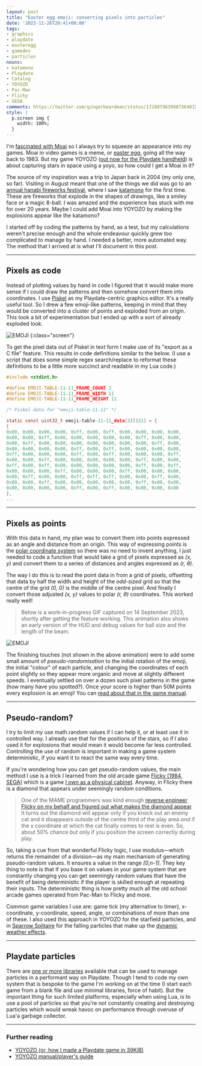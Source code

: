 ```yaml
---
layout: post
title: "Easter egg emoji: converting pixels into particles"
date: '2023-11-26T20:41+00:00'
tags:
- graphics
- playdate
- easteregg
- gamedev
- particles
nouns:
- katamono
- Playdate
- Catalog
- YOYOZO
- Pac-Man
- Flicky
- SEGA
comments: https://twitter.com/gingerbeardman/status/1728879639987364015
style: |
  p.screen img {
    width: 100%;
  }
---
```


I'm [fascinated with Moai](/2019/08/14/moai-games/) so I always try to squeeze an appearance into my games. Moai in video games is a meme, or [easter egg](https://en.wikipedia.org/wiki/Easter_egg_(media)), going all the way back to 1983. But my game YOYOZO ([out now for the Playdate handheld](https://play.date/games/yoyozo/)) is about capturing stars in space using a yoyo, so how could I get a Moai in it?

The source of my inspiration was a trip to Japan back in 2004 (my only one, so far). Visiting in August meant that one of the things we did was go to an [annual hanabi fireworks festival](https://www.japan-guide.com/e/e2267.html), where I saw [katamono](https://blog.gaijinpot.com/four-types-of-japanese-fireworks/) for the first time. These are fireworks that explode in the shapes of drawings, like a smiley face or a magic 8-ball. I was amazed and the experience has stuck with me for over 20 years. Maybe I could add Moai into YOYOZO by making the explosions appear like the katamono?

I started off by coding the patterns by hand, as a test, but my calculations weren't precise enough and the whole endeavour quickly grew too complicated to manage by hand. I needed a better, more automated way. The method that I arrived at is what I'll document in this post.

----

## Pixels as code

Instead of plotting values by hand in code I figured that it would make more sense if I could draw the patterns and then somehow convert them into coordinates. I use [Piskel](/2023/05/10/piskel-for-playdate/) as my Playdate-centric graphics editor. It's a really useful tool. So I drew a few emoji-like patterns, keeping in mind that they would be converted into a cluster of points and exploded from an origin. This took a bit of experimentation but I ended up with a sort of already exploded look.

![EMOJI](https://cdn.gingerbeardman.com/images/posts/yoyozo-emoji.png#pixel)
{:class="screen"}

To get the pixel data out of Piskel in text form I make use of its "export as a C file" feature. This results in code definitions similar to the below. (I use a script that does some simple regex search/replace to reformat these definitions to be a little more succinct and readable in my Lua code.)

```c
#include <stdint.h>

#define EMOJI-TABLE-11-11_FRAME_COUNT 3
#define EMOJI-TABLE-11-11_FRAME_WIDTH 11
#define EMOJI-TABLE-11-11_FRAME_HEIGHT 11

/* Piskel data for "emoji-table-11-11" */

static const uint32_t emoji-table-11-11_data[3][121] = {
{
0x00, 0x00, 0x00, 0x00, 0xff, 0x00, 0xff, 0x00, 0x00, 0x00, 0x00, 
0x00, 0x00, 0xff, 0x00, 0x00, 0x00, 0x00, 0x00, 0xff, 0x00, 0x00, 
0x00, 0xff, 0x00, 0x00, 0x00, 0x00, 0x00, 0x00, 0x00, 0xff, 0x00, 
0x00, 0x00, 0x00, 0x00, 0xff, 0x00, 0xff, 0x00, 0x00, 0x00, 0x00, 
0xff, 0x00, 0x00, 0x00, 0xff, 0x00, 0xff, 0x00, 0x00, 0x00, 0xff, 
0x00, 0x00, 0xff, 0x00, 0x00, 0x00, 0x00, 0x00, 0xff, 0x00, 0x00, 
0xff, 0x00, 0xff, 0x00, 0x00, 0x00, 0x00, 0x00, 0xff, 0x00, 0xff, 
0x00, 0x00, 0x00, 0xff, 0x00, 0x00, 0x00, 0xff, 0x00, 0x00, 0x00, 
0x00, 0xff, 0x00, 0x00, 0xff, 0xff, 0xff, 0x00, 0x00, 0xff, 0x00, 
0x00, 0x00, 0xff, 0x00, 0x00, 0x00, 0x00, 0x00, 0xff, 0x00, 0x00, 
0x00, 0x00, 0x00, 0x00, 0xff, 0x00, 0xff, 0x00, 0x00, 0x00, 0x00
},
...
```

----

## Pixels as points

With this data in hand, my plan was to convert them into points expressed as an angle and distance from an origin. This way of expressing points is the [polar coordinate system](https://en.wikipedia.org/wiki/Polar_coordinate_system) so there was no need to invent anything, I just needed to code a function that would take a grid of pixels expressed as *(x, y)* and convert them to a series of distances and angles expressed as *(r, θ)*.

The way I do this is to read the point data in from a grid of pixels, offsetting that data by half the width and height of the *odd-sized* grid so that the centre of the grid *(0, 0)* is the middle of the centre pixel. And finally I convert those adjusted *(x, y)* values to polar *(r, θ)* coordinates. This worked really well!

> Below is a work-in-progress GIF captured on 14 September 2023, shortly after getting the feature working. This animation also shows an early version of the HUD and debug values for ball size and the length of the beam.

![EMOJI](https://cdn.gingerbeardman.com/images/posts/yoyozo-emoji.gif#playdate)

The finishing touches (not shown in the above animation) were to add some small amount of *pseudo-randomisation* to the initial rotation of the emoji, the initial "colour" of each particle, and changing the coordinates of each point slightly so they appear more organic and move at slightly different speeds. I eventually settled on over a dozen such pixel patterns in the game (how many have you spotted?). Once your score is higher than 50M points every explosion is an emoji! You can [read about that in the game manual](https://play.date/games/yoyozo/#gameListingMoreInfo).

----

## Pseudo-random?

I try to limit my use math.random values if I can help it, or at least use it in controlled way. I already use that for the positions of the stars, so if I also used it for explosions that would mean it would become far less controlled. Controlling the use of random is important in making a game system deterministic, if you want it to react the same way every time. 

If you're wondering how you can get pseudo-random values, the main method I use is a trick I learned from the old arcade game [Flicky (1984, SEGA)](/2011/10/26/flicky-1984/) which is a game [I own as a physical cabinet](https://www.flicky1984.com/post/709058873877790720/just-a-quick-reminder-that-you-can-play-my-flicky). Anyway, in Flicky there is a diamond that appears under seemingly random conditions.

> One of the MAME programmers was kind enough [reverse engineer Flicky on my behalf and figured out what makes the diamond appear](https://www.flicky1984.com/post/54534135892/the-best-jewel-thief-in-the-world). It turns out the diamond will appear only if you knock out an enemy cat and it disappears outside of the centre third of the play area *and* if the x coordinate at which the cat finally comes to rest is even. So, about 50% chance *but* only if you position the screen correctly during play.

So, taking a cue from that wonderful Flicky logic, I use modulus—which returns the remainder of a division—as my main mechanism of generating pseudo-random values. It ensures a value in the range *[0,n-1]*. They key thing to note is that if you base it on values in your game system that are constantly changing you can get seemingly random values that have the benefit of being deterministic if the player is skilled enough at repeating their inputs. The deterministic thing is how pretty much all the old school arcade games operated from Pac-Man to Flicky and more.

Common game variables I use are: game tick (my alternative to timer), x-coordinate, y-coordinate, speed, angle, or combinations of more than one of these. I also used this approach in YOYOZO for the starfield particles, and in [Sparrow Solitaire](/2023/04/13/sparrow-solitaire-for-playdate/) for the falling particles that make up the [dynamic weather effects](https://www.reddit.com/r/PlaydateConsole/comments/12vcrm6/dynamic_weather_effects_and_more_in_the_sparrow/).

----

## Playdate particles

There are [one or more libraries](https://github.com/PossiblyAxolotl/pdParticles) available that can be used to manage particles in a performant way on Playdate. Though I tend to code my own system that is bespoke to the game I'm working on at the time (I start each game from a blank file and use minimal libraries, force of habit). But the important thing for such limited platforms, especially when using Lua, is to use a pool of particles so that you're not constantly creating and destroying particles which would wreak havoc on performance through overuse of Lua'a garbage collector.

----

### Further reading

* [YOYOZO (or, how I made a Playdate game in 39KiB)](/2023/11/21/yoyozo-how-i-made-a-playdate-game-in-39kb/)
* [YOYOZO manual/player's guide](https://play.date/games/yoyozo/#gameListingMoreInfo)
